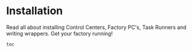 # Installation

Read all about installing Control Centers, Factory PC's, Task Runners and writing wrappers. Get your factory running!

```sf
toc
```
